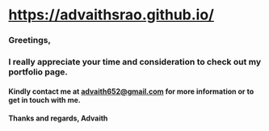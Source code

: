 # https://advaithsrao.github.io/

### Greetings,
### I really appreciate your time and consideration to check out my portfolio page. 

#### Kindly contact me at advaith652@gmail.com for more information or to get in touch with me.

#### Thanks and regards, Advaith
